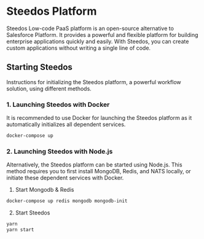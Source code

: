 # Steedos Platform

Steedos Low-code PaaS platform is an open-source alternative to Salesforce Platform. It provides a powerful and flexible platform for building enterprise applications quickly and easily. With Steedos, you can create custom applications without writing a single line of code.

## Starting Steedos

Instructions for initializing the Steedos platform, a powerful workflow solution, using different methods.

### 1. Launching Steedos with Docker

It is recommended to use Docker for launching the Steedos platform as it automatically initializes all dependent services.

```bash
docker-compose up
```

### 2. Launching Steedos with Node.js

Alternatively, the Steedos platform can be started using Node.js. This method requires you to first install MongoDB, Redis, and NATS locally, or initiate these dependent services with Docker.

1. Start Mongodb & Redis

```bash
docker-compose up redis mongodb mongodb-init
```

2. Start Steedos

```bash
yarn
yarn start
```
